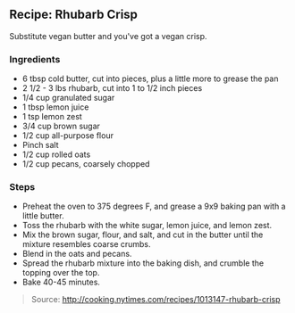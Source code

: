 ## Recipe: Rhubarb Crisp
Substitute vegan butter and you've got a vegan crisp.  


### Ingredients
 - 6 tbsp cold butter, cut into pieces, plus a little more to grease the pan
 - 2 1/2 - 3 lbs rhubarb, cut into 1 to 1/2 inch pieces
 - 1/4 cup granulated sugar
 - 1 tbsp lemon juice
 - 1 tsp lemon zest
 - 3/4 cup brown sugar
 - 1/2 cup all-purpose flour
 - Pinch salt
 - 1/2 cup rolled oats
 - 1/2 cup pecans, coarsely chopped

### Steps
 - Preheat the oven to 375 degrees F, and grease a 9x9 baking pan with a little butter.
 - Toss the rhubarb with the white sugar, lemon juice, and lemon zest.
 - Mix the brown sugar, flour, and salt, and cut in the butter until the mixture resembles coarse crumbs.
 - Blend in the oats and pecans.
 - Spread the rhubarb mixture into the baking dish, and crumble the topping over the top.
 - Bake 40-45 minutes.

> Source: http://cooking.nytimes.com/recipes/1013147-rhubarb-crisp